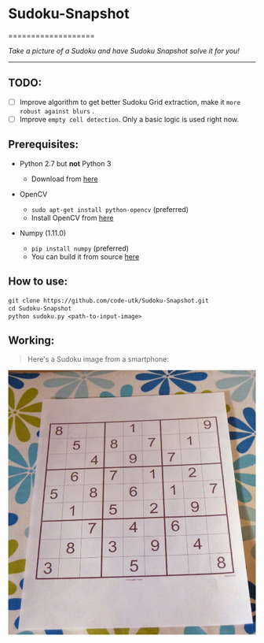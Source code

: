 # Sudoku-Snapshot
===================

*Take a picture of a Sudoku and have Sudoku Snapshot solve it for you!*

----------
 TODO:
---------
 - [ ] Improve algorithm to get better Sudoku Grid extraction, make it `more robust against blurs` .
 - [ ] Improve `empty cell detection`. Only a basic logic is used right now.
 
Prerequisites:
-------------

- Python 2.7 but __not__ Python 3
    - Download from [here](https://www.python.org/downloads/)

- OpenCV
    - `sudo apt-get install python-opencv` (preferred)
    - Install OpenCV from [here](http://opencv.org/downloads.html) 

- Numpy (1.11.0)
    - `pip install numpy` (preferred)
    - You can build it from source [here](https://github.com/numpy/numpy)

How to use: 
----------
    git clone https://github.com/code-utk/Sudoku-Snapshot.git
    cd Sudoku-Snapshot
    python sudoku.py <path-to-input-image>
    
Working:
-------
> Here's a Sudoku image from a smartphone:

![Input Sudoku Image](images/sudoku.jpg)
</br>
